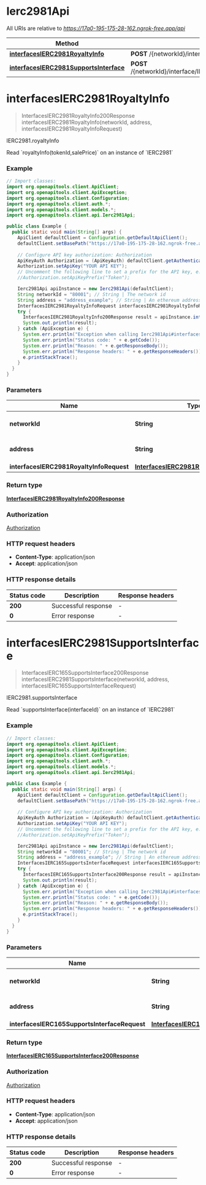 # Ierc2981Api

All URIs are relative to *https://17a0-195-175-28-162.ngrok-free.app/api*

| Method | HTTP request | Description |
|------------- | ------------- | -------------|
| [**interfacesIERC2981RoyaltyInfo**](Ierc2981Api.md#interfacesIERC2981RoyaltyInfo) | **POST** /{networkId}/interface/IERC2981/read/{address}/royaltyInfo | IERC2981.royaltyInfo |
| [**interfacesIERC2981SupportsInterface**](Ierc2981Api.md#interfacesIERC2981SupportsInterface) | **POST** /{networkId}/interface/IERC2981/read/{address}/supportsInterface | IERC2981.supportsInterface |


<a id="interfacesIERC2981RoyaltyInfo"></a>
# **interfacesIERC2981RoyaltyInfo**
> InterfacesIERC2981RoyaltyInfo200Response interfacesIERC2981RoyaltyInfo(networkId, address, interfacesIERC2981RoyaltyInfoRequest)

IERC2981.royaltyInfo

Read &#x60;royaltyInfo(tokenId,salePrice)&#x60; on an instance of &#x60;IERC2981&#x60;

### Example
```java
// Import classes:
import org.openapitools.client.ApiClient;
import org.openapitools.client.ApiException;
import org.openapitools.client.Configuration;
import org.openapitools.client.auth.*;
import org.openapitools.client.models.*;
import org.openapitools.client.api.Ierc2981Api;

public class Example {
  public static void main(String[] args) {
    ApiClient defaultClient = Configuration.getDefaultApiClient();
    defaultClient.setBasePath("https://17a0-195-175-28-162.ngrok-free.app/api");
    
    // Configure API key authorization: Authorization
    ApiKeyAuth Authorization = (ApiKeyAuth) defaultClient.getAuthentication("Authorization");
    Authorization.setApiKey("YOUR API KEY");
    // Uncomment the following line to set a prefix for the API key, e.g. "Token" (defaults to null)
    //Authorization.setApiKeyPrefix("Token");

    Ierc2981Api apiInstance = new Ierc2981Api(defaultClient);
    String networkId = "80001"; // String | The network id
    String address = "address_example"; // String | An ethereum address
    InterfacesIERC2981RoyaltyInfoRequest interfacesIERC2981RoyaltyInfoRequest = new InterfacesIERC2981RoyaltyInfoRequest(); // InterfacesIERC2981RoyaltyInfoRequest | 
    try {
      InterfacesIERC2981RoyaltyInfo200Response result = apiInstance.interfacesIERC2981RoyaltyInfo(networkId, address, interfacesIERC2981RoyaltyInfoRequest);
      System.out.println(result);
    } catch (ApiException e) {
      System.err.println("Exception when calling Ierc2981Api#interfacesIERC2981RoyaltyInfo");
      System.err.println("Status code: " + e.getCode());
      System.err.println("Reason: " + e.getResponseBody());
      System.err.println("Response headers: " + e.getResponseHeaders());
      e.printStackTrace();
    }
  }
}
```

### Parameters

| Name | Type | Description  | Notes |
|------------- | ------------- | ------------- | -------------|
| **networkId** | **String**| The network id | [default to 80001] |
| **address** | **String**| An ethereum address | |
| **interfacesIERC2981RoyaltyInfoRequest** | [**InterfacesIERC2981RoyaltyInfoRequest**](InterfacesIERC2981RoyaltyInfoRequest.md)|  | |

### Return type

[**InterfacesIERC2981RoyaltyInfo200Response**](InterfacesIERC2981RoyaltyInfo200Response.md)

### Authorization

[Authorization](../README.md#Authorization)

### HTTP request headers

 - **Content-Type**: application/json
 - **Accept**: application/json

### HTTP response details
| Status code | Description | Response headers |
|-------------|-------------|------------------|
| **200** | Successful response |  -  |
| **0** | Error response |  -  |

<a id="interfacesIERC2981SupportsInterface"></a>
# **interfacesIERC2981SupportsInterface**
> InterfacesIERC165SupportsInterface200Response interfacesIERC2981SupportsInterface(networkId, address, interfacesIERC165SupportsInterfaceRequest)

IERC2981.supportsInterface

Read &#x60;supportsInterface(interfaceId)&#x60; on an instance of &#x60;IERC2981&#x60;

### Example
```java
// Import classes:
import org.openapitools.client.ApiClient;
import org.openapitools.client.ApiException;
import org.openapitools.client.Configuration;
import org.openapitools.client.auth.*;
import org.openapitools.client.models.*;
import org.openapitools.client.api.Ierc2981Api;

public class Example {
  public static void main(String[] args) {
    ApiClient defaultClient = Configuration.getDefaultApiClient();
    defaultClient.setBasePath("https://17a0-195-175-28-162.ngrok-free.app/api");
    
    // Configure API key authorization: Authorization
    ApiKeyAuth Authorization = (ApiKeyAuth) defaultClient.getAuthentication("Authorization");
    Authorization.setApiKey("YOUR API KEY");
    // Uncomment the following line to set a prefix for the API key, e.g. "Token" (defaults to null)
    //Authorization.setApiKeyPrefix("Token");

    Ierc2981Api apiInstance = new Ierc2981Api(defaultClient);
    String networkId = "80001"; // String | The network id
    String address = "address_example"; // String | An ethereum address
    InterfacesIERC165SupportsInterfaceRequest interfacesIERC165SupportsInterfaceRequest = new InterfacesIERC165SupportsInterfaceRequest(); // InterfacesIERC165SupportsInterfaceRequest | 
    try {
      InterfacesIERC165SupportsInterface200Response result = apiInstance.interfacesIERC2981SupportsInterface(networkId, address, interfacesIERC165SupportsInterfaceRequest);
      System.out.println(result);
    } catch (ApiException e) {
      System.err.println("Exception when calling Ierc2981Api#interfacesIERC2981SupportsInterface");
      System.err.println("Status code: " + e.getCode());
      System.err.println("Reason: " + e.getResponseBody());
      System.err.println("Response headers: " + e.getResponseHeaders());
      e.printStackTrace();
    }
  }
}
```

### Parameters

| Name | Type | Description  | Notes |
|------------- | ------------- | ------------- | -------------|
| **networkId** | **String**| The network id | [default to 80001] |
| **address** | **String**| An ethereum address | |
| **interfacesIERC165SupportsInterfaceRequest** | [**InterfacesIERC165SupportsInterfaceRequest**](InterfacesIERC165SupportsInterfaceRequest.md)|  | |

### Return type

[**InterfacesIERC165SupportsInterface200Response**](InterfacesIERC165SupportsInterface200Response.md)

### Authorization

[Authorization](../README.md#Authorization)

### HTTP request headers

 - **Content-Type**: application/json
 - **Accept**: application/json

### HTTP response details
| Status code | Description | Response headers |
|-------------|-------------|------------------|
| **200** | Successful response |  -  |
| **0** | Error response |  -  |

